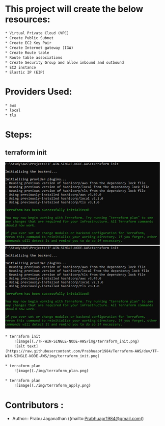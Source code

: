 # This project will create the below resources:

    * Virtual Private Cloud (VPC)
    * Create Public Subnet
    * Create EC2 Key Pair 
    * Create Internet gateway (IGW)
    * Create Route table
    * Route table associations
    * Create Security Group and allow inbound and outbound
    * EC2 instance
    * Elastic IP (EIP)

# Providers Used:

    * aws
    * local
    * tls

# Steps:

## terraform init
![image](https://raw.githubusercontent.com/Prabhuapr1984/Terraform-AWS/dev/TF-WIN-SINGLE-NODE-AWS/img/terraform_init.png)
![image](./TF-WIN-SINGLE-NODE-AWS/img/terraform_init.png)


    * terraform init
        ![image](./TF-WIN-SINGLE-NODE-AWS/img/terraform_init.png)
        ![alt text](https://raw.githubusercontent.com/Prabhuapr1984/Terraform-AWS/dev/TF-WIN-SINGLE-NODE-AWS/img/terraform_init.png)

    * terraform plan
        ![image](./img/terraform_plan.png)

    * terraform plan
        ![image](./img/terraform_apply.png)

# Contributors :
- Author:: Prabu Jaganathan ((mailto:Prabhuapr1984@gmail.com))
